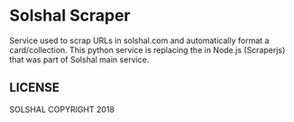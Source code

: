 Solshal Scraper
==========

Service used to scrap URLs in solshal.com and automatically format a card/collection.
This python service is replacing the in Node.js (Scraperjs) that was part of Solshal main service.

## LICENSE
SOLSHAL COPYRIGHT 2018

